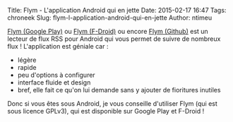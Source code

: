 Title: Flym - L'application Android qui en jette
Date: 2015-02-17 16:47
Tags: chroneek
Slug: flym-l-application-android-qui-en-jette
Author: ntimeu

[Flym (Google Play)](https://play.google.com/store/apps/details?id=net.fred.feedex)
ou [Flym (F-Droid)](https://f-droid.org/repository/browse/?fdfilter=Flym&fdid=net.fred.feedex)
ou encore [Flym (Github)](https://github.com/FredJul/Flym) est un lecteur de
flux RSS pour Android qui vous permet de suivre de nombreux flux !
L'application est géniale car :

* légère
* rapide
* peu d'options à configurer
* interface fluide et design
* bref, elle fait ce qu'on lui demande sans y ajouter de fioritures inutiles



Donc si vous êtes sous Android, je vous conseille d'utiliser Flym (qui est sous
licence GPLv3), qui est disponible sur Google Play et F-Droid !

